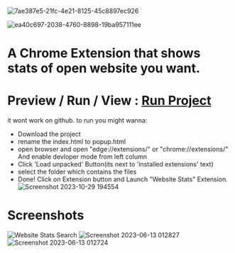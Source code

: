 
![7ae387e5-21fc-4e21-8125-45c8897ec926](https://github.com/SohamKore/Website-Stats-Extension/assets/119067189/e26a2764-7958-4864-a6a6-4c5e105c6b9a)

![ea40c697-2038-4760-8898-19ba957111ee](https://github.com/SohamKore/Website-Stats-Extension/assets/119067189/86127f85-6e01-446e-ad7d-346e55b83822)

# A Chrome Extension that shows stats of open website you want.

# Preview / Run / View  : <a href="https://sohamkore.github.io/Website-Stats-Extension/">Run Project</a>
it wont work on github. to run you might wanna:
- Download the project
- rename the index.html to popup.html
- open browser and open "edge://extensions/" or "chrome://extensions/"  And enable devloper mode from left column
- Click 'Load unpacked' Button(its next to 'installed extensions' text)
- select the folder which contains the files
- Done! Click on Extension button and Launch "Website Stats" Extension.
![Screenshot 2023-10-29 194554](https://github.com/SohamKore/Website-Stats-Extension/assets/119067189/12a22af1-3cef-4e12-b4f1-dda7aed6ec70)

# Screenshots
![Website Stats Search](https://github.com/SohamKore/Website-Stats/assets/119067189/3d9f0c3b-f038-48df-9273-bea6d9b22b0b)
![Screenshot 2023-06-13 012827](https://github.com/SohamKore/Website-Stats/assets/119067189/c0ce5d53-60dd-4103-9427-162dbbb07a11)
![Screenshot 2023-06-13 012724](https://github.com/SohamKore/Website-Stats/assets/119067189/41441c1b-5023-4f38-84dd-4174764b3f4e)
